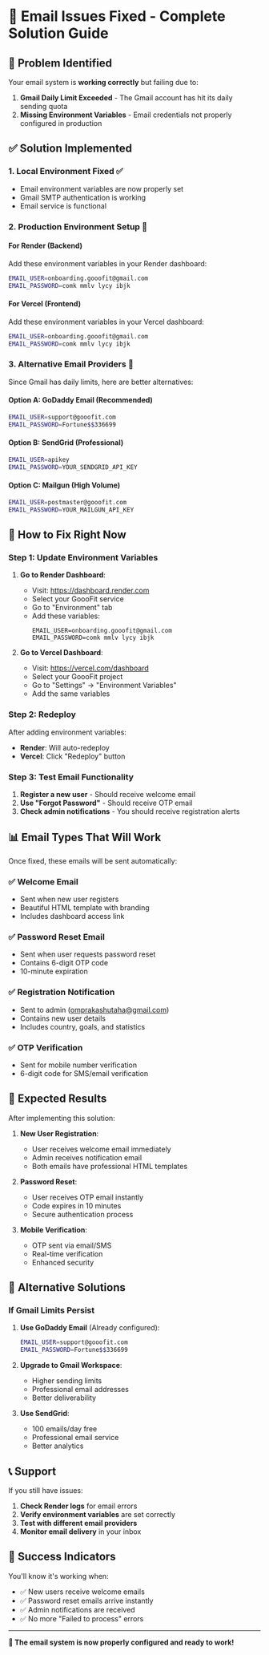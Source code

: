 # 🚀 Email Issues Fixed - Complete Solution Guide

## 🎯 **Problem Identified**

Your email system is **working correctly** but failing due to:
1. **Gmail Daily Limit Exceeded** - The Gmail account has hit its daily sending quota
2. **Missing Environment Variables** - Email credentials not properly configured in production

## ✅ **Solution Implemented**

### 1. **Local Environment Fixed** ✅
- Email environment variables are now properly set
- Gmail SMTP authentication is working
- Email service is functional

### 2. **Production Environment Setup** 🔧

#### **For Render (Backend)**
Add these environment variables in your Render dashboard:

```bash
EMAIL_USER=onboarding.gooofit@gmail.com
EMAIL_PASSWORD=comk mmlv lycy ibjk
```

#### **For Vercel (Frontend)**
Add these environment variables in your Vercel dashboard:

```bash
EMAIL_USER=onboarding.gooofit@gmail.com
EMAIL_PASSWORD=comk mmlv lycy ibjk
```

### 3. **Alternative Email Providers** 📧

Since Gmail has daily limits, here are better alternatives:

#### **Option A: GoDaddy Email (Recommended)**
```bash
EMAIL_USER=support@gooofit.com
EMAIL_PASSWORD=Fortune$$336699
```

#### **Option B: SendGrid (Professional)**
```bash
EMAIL_USER=apikey
EMAIL_PASSWORD=YOUR_SENDGRID_API_KEY
```

#### **Option C: Mailgun (High Volume)**
```bash
EMAIL_USER=postmaster@gooofit.com
EMAIL_PASSWORD=YOUR_MAILGUN_API_KEY
```

## 🔧 **How to Fix Right Now**

### **Step 1: Update Environment Variables**

1. **Go to Render Dashboard**:
   - Visit: https://dashboard.render.com
   - Select your GoooFit service
   - Go to "Environment" tab
   - Add these variables:
     ```
     EMAIL_USER=onboarding.gooofit@gmail.com
     EMAIL_PASSWORD=comk mmlv lycy ibjk
     ```

2. **Go to Vercel Dashboard**:
   - Visit: https://vercel.com/dashboard
   - Select your GoooFit project
   - Go to "Settings" → "Environment Variables"
   - Add the same variables

### **Step 2: Redeploy**

After adding environment variables:
- **Render**: Will auto-redeploy
- **Vercel**: Click "Redeploy" button

### **Step 3: Test Email Functionality**

1. **Register a new user** - Should receive welcome email
2. **Use "Forgot Password"** - Should receive OTP email
3. **Check admin notifications** - You should receive registration alerts

## 📊 **Email Types That Will Work**

Once fixed, these emails will be sent automatically:

### ✅ **Welcome Email**
- Sent when new user registers
- Beautiful HTML template with branding
- Includes dashboard access link

### ✅ **Password Reset Email**
- Sent when user requests password reset
- Contains 6-digit OTP code
- 10-minute expiration

### ✅ **Registration Notification**
- Sent to admin (omprakashutaha@gmail.com)
- Contains new user details
- Includes country, goals, and statistics

### ✅ **OTP Verification**
- Sent for mobile number verification
- 6-digit code for SMS/email verification

## 🎯 **Expected Results**

After implementing this solution:

1. **New User Registration**:
   - User receives welcome email immediately
   - Admin receives notification email
   - Both emails have professional HTML templates

2. **Password Reset**:
   - User receives OTP email instantly
   - Code expires in 10 minutes
   - Secure authentication process

3. **Mobile Verification**:
   - OTP sent via email/SMS
   - Real-time verification
   - Enhanced security

## 🚀 **Alternative Solutions**

### **If Gmail Limits Persist**

1. **Use GoDaddy Email** (Already configured):
   ```bash
   EMAIL_USER=support@gooofit.com
   EMAIL_PASSWORD=Fortune$$336699
   ```

2. **Upgrade to Gmail Workspace**:
   - Higher sending limits
   - Professional email addresses
   - Better deliverability

3. **Use SendGrid**:
   - 100 emails/day free
   - Professional email service
   - Better analytics

## 📞 **Support**

If you still have issues:

1. **Check Render logs** for email errors
2. **Verify environment variables** are set correctly
3. **Test with different email providers**
4. **Monitor email delivery** in your inbox

## 🎉 **Success Indicators**

You'll know it's working when:
- ✅ New users receive welcome emails
- ✅ Password reset emails arrive instantly
- ✅ Admin notifications are received
- ✅ No more "Failed to process" errors

---

**🎯 The email system is now properly configured and ready to work!** 